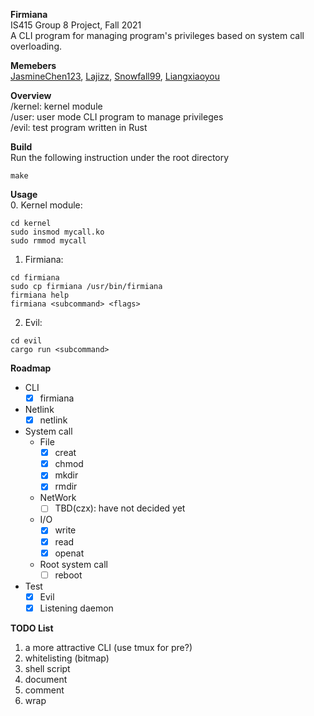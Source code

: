 **Firmiana**  
IS415 Group 8 Project, Fall 2021    
A CLI program for managing program's privileges based on system call overloading.

**Memebers**  
[JasmineChen123](https://github.com/JasmineChen123),
[Lajizz](https://github.com/Lajizz),
[Snowfall99](https://github.com/Snowfall99),
[Liangxiaoyou](https://github.com/liangxiaoyou)  

**Overview**  
/kernel: kernel module  
/user: user mode CLI program to manage privileges  
/evil: test program written in Rust  

**Build**  
Run the following instruction under the root directory
```
make
```

**Usage**  
0. Kernel module:  
```
cd kernel
sudo insmod mycall.ko
sudo rmmod mycall
```  
1. Firmiana:  
```
cd firmiana
sudo cp firmiana /usr/bin/firmiana
firmiana help
firmiana <subcommand> <flags> 
```
2. Evil:  
```
cd evil
cargo run <subcommand>
```

**Roadmap**  
- CLI
    - [x] firmiana

- Netlink  
    - [x] netlink  

- System call
    - File 
        - [x] creat  
        - [x] chmod  
        - [x] mkdir  
        - [x] rmdir

    - NetWork  
        - [ ] TBD(czx): have not decided yet
    
    - I/O
        - [x] write  
        - [x] read  
        - [x] openat 
    
    - Root system call   
        - [ ] reboot

- Test  
    - [x] Evil
    - [x] Listening daemon

**TODO List**
1. a more attractive CLI (use tmux for pre?)
2. whitelisting (bitmap)
3. shell script
4. document
5. comment
6. wrap
